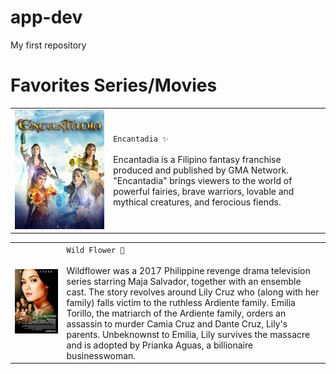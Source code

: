 # app-dev
My first repository

# **Favorites Series/Movies**

|   | |
| --- | --- |
| ![Encantadia!](/assets/css/encan.jpg "Encan") | `Encantadia ✨` <br><br> Encantadia is a Filipino fantasy franchise produced and published by GMA Network. "Encantadia" brings viewers to the world of powerful fairies, brave warriors, lovable and mythical creatures, and ferocious fiends.|

|   | |
| --- | --- |
| ![Wild!](/assets/css/wild.jpg "Wild") | `Wild Flower 🥀` <br><br> Wildflower was a 2017 Philippine revenge drama television series starring Maja Salvador, together with an ensemble cast. The story revolves around Lily Cruz who (along with her family) falls victim to the ruthless Ardiente family. Emilia Torillo, the matriarch of the Ardiente family, orders an assassin to murder Camia Cruz and Dante Cruz, Lily's parents. Unbeknownst to Emilia, Lily survives the massacre and is adopted by Prianka Aguas, a billionaire businesswoman.|
